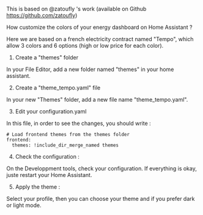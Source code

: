 This is based on @zatoufly 's work (available on Github https://github.com/zatoufly)

How customize the colors of your energy dashboard on Home Assistant ?

Here we are based on a french electricity contract named "Tempo", which allow 3 colors and 6 options (high or low price for each color).

1) Create a "themes" folder

In your File Editor, add a new folder named "themes" in your home assistant.
   
2) Create a "theme_tempo.yaml" file

In your new "Themes" folder, add a new file name "theme_tempo.yaml".

3) Edit your configuration.yaml

In this file, in order to see the changes, you should write :
```
# Load frontend themes from the themes folder
frontend:
  themes: !include_dir_merge_named themes
```

4) Check the configuration :

On the Developpment tools, check your configuration. If everything is okay, juste restart your Home Assistant.

5) Apply the theme :

Select your profile, then you can choose your theme and if you prefer dark or light mode.
